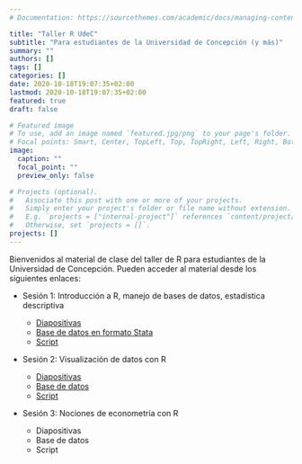 ```yaml
---
# Documentation: https://sourcethemes.com/academic/docs/managing-content/

title: "Taller R UdeC"
subtitle: "Para estudiantes de la Universidad de Concepción (y más)"
summary: ""
authors: []
tags: []
categories: []
date: 2020-10-18T19:07:35+02:00
lastmod: 2020-10-18T19:07:35+02:00
featured: true
draft: false

# Featured image
# To use, add an image named `featured.jpg/png` to your page's folder.
# Focal points: Smart, Center, TopLeft, Top, TopRight, Left, Right, BottomLeft, Bottom, BottomRight.
image:
  caption: ""
  focal_point: ""
  preview_only: false

# Projects (optional).
#   Associate this post with one or more of your projects.
#   Simply enter your project's folder or file name without extension.
#   E.g. `projects = ["internal-project"]` references `content/project/deep-learning/index.md`.
#   Otherwise, set `projects = []`.
projects: []
---
```

Bienvenidos al material de clase del taller de R para estudiantes de la Universidad de Concepción. Pueden acceder al material desde los siguientes enlaces:

* Sesión 1: Introducción a R, manejo de bases de datos, estadistica descriptiva
  + [Diapositivas](TallerR_2020_udec_clase_1.pdf)
  + [Base de datos en formato Stata](casen_r8_r16.dta)
  + [Script](clase_1_final.R)

* Sesión 2: Visualización de datos con R
  + [Diapositivas](Clase2_tallerR.pdf)
  + [Base de datos](casen_r8_r16.dta)
  + [Script](clase_2_2020.R)

* Sesión 3: Nociones de econometría con R
  + Diapositivas
  + Base de datos
  + Script